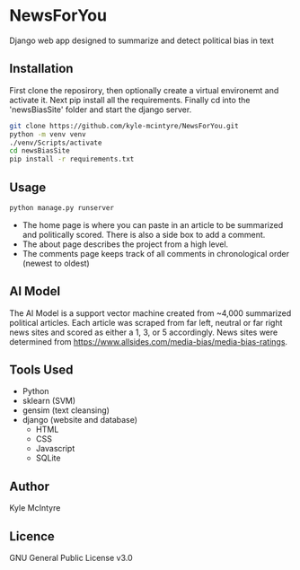 # NewsForYou
Django web app designed to summarize and detect political bias in text

## Installation
First clone the reposirory, then optionally create a virtual environemt and activate it. Next pip install all the requirements. Finally cd into the 'newsBiasSite' folder and start the django server.

```bash
git clone https://github.com/kyle-mcintyre/NewsForYou.git
python -m venv venv 
./venv/Scripts/activate
cd newsBiasSite
pip install -r requirements.txt
```

## Usage
```bash
python manage.py runserver
```
- The home page is where you can paste in an article to be summarized and politically scored. There is also a side box to add a comment.
- The about page describes the project from a high level. 
- The comments page keeps track of all comments in chronological order (newest to oldest)

## AI Model
The AI Model is a support vector machine created from ~4,000 summarized political articles. Each article was scraped from far left, neutral or far right news sites and scored as either a 1, 3, or 5 accordingly. News sites were determined from https://www.allsides.com/media-bias/media-bias-ratings. 


## Tools Used
- Python 
- sklearn (SVM)
- gensim (text cleansing)
- django (website and database)
    - HTML
    - CSS
    - Javascript
    - SQLite

## Author
Kyle McIntyre

## Licence
GNU General Public License v3.0
